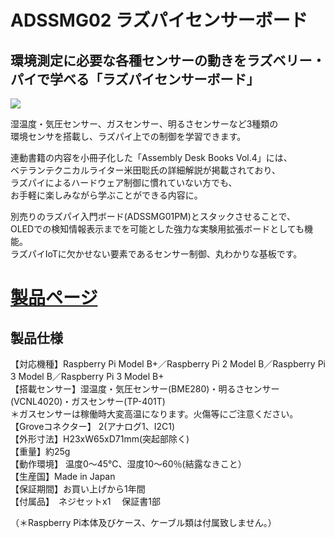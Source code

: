 # ADSSMG02 ラズパイセンサーボード

## 環境測定に必要な各種センサーの動きをラズベリー・パイで学べる「ラズパイセンサーボード」

![](https://bit-trade-one.co.jp/wp/wp-content/uploads/2019/08/bffc976892e21ea66109fa48854dd270.jpg)

湿温度・気圧センサー、ガスセンサー、明るさセンサーなど3種類の  
環境センサを搭載し、ラズパイ上での制御を学習できます。  

連動書籍の内容を小冊子化した「Assembly Desk Books Vol.4」には、  
ベテランテクニカルライター米田聡氏の詳細解説が掲載されており、  
ラズパイによるハードウェア制御に慣れていない方でも、  
お手軽に楽しみながら学ぶことができる内容に。  

別売りのラズパイ入門ボード(ADSSMG01PM)とスタックさせることで、  
OLEDでの検知情報表示までを可能とした強力な実験用拡張ボードとしても機能。  
ラズパイIoTに欠かせない要素であるセンサー制御、丸わかりな基板です。  

# [製品ページ](https://bit-trade-one.co.jp/adssmg02/)

## 製品仕様

【対応機種】Raspberry Pi Model B+／Raspberry Pi 2 Model B／Raspberry Pi 3 Model B／Raspberry Pi 3 Model B+  
【搭載センサー】湿温度・気圧センサー(BME280)・明るさセンサー(VCNL4020)・ガスセンサー(TP-401T)  
＊ガスセンサーは稼働時大変高温になります。火傷等にご注意ください。  
【Groveコネクター】 2(アナログ1、I2C1)  
【外形寸法】H23xW65xD71mm(突起部除く)   
【重量】約25g  
【動作環境】 温度0～45℃、湿度10～60％(結露なきこと）  
【生産国】Made in Japan  
【保証期間】お買い上げから1年間  
【付属品】　ネジセットx1　 保証書1部  

（＊Raspberry Pi本体及びケース、ケーブル類は付属致しません。）  

